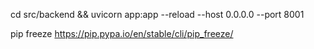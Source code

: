 cd src/backend && uvicorn app:app --reload --host 0.0.0.0 --port 8001

pip freeze
https://pip.pypa.io/en/stable/cli/pip_freeze/